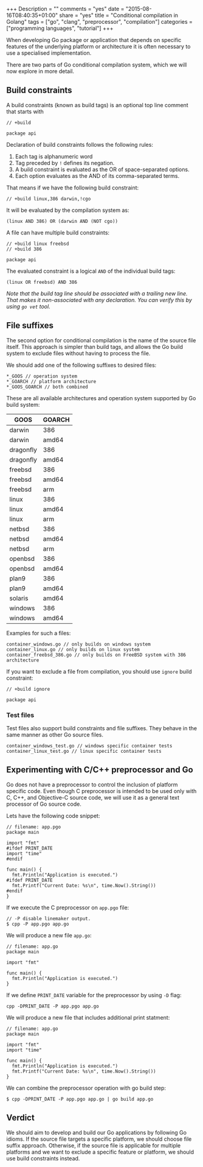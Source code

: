 +++
Description = ""
comments = "yes"
date = "2015-08-16T08:40:35+01:00"
share = "yes"
title = "Conditional compilation in Golang"
tags = ["go", "clang", "preprocessor", "compilation"]
categories = ["programming languages", "tutorial"]
+++

When developing Go package or application that depends on specific features 
of the underlying platform or architecture it is often necessary 
to use a specialised implementation.

There are two parts of Go conditional compilation system, which we will now 
explore in more detail.

## Build constraints 

A build constraints (known as build tags) is an optional top line comment that 
starts with

```
// +build

package api 
```

Declaration of build constraints follows the following rules:

1. Each tag is alphanumeric word
2. Tag preceded by `!` defines its negation.
3. A build constraint is evaluated as the OR of space-separated options.
4. Each option evaluates as the AND of its comma-separated terms.

That means if we have the following build constraint:

```
// +build linux,386 darwin,!cgo
```

It will be evaluated by the compilation system as:

```
(linux AND 386) OR (darwin AND (NOT cgo))
```

A file can have multiple build constraints:

```
// +build linux freebsd
// +build 386

package api
```

The evaluated constraint is a logical `AND` of the individual build tags:

```
(linux OR freebsd) AND 386
```

*Note that the build tag line should be associated with a trailing new line. That makes
it non-associated with any declaration. You can verify this by using `go vet` tool.*

## File suffixes

The second option for conditional compilation is the name of the 
source file itself. This approach is simpler than build tags, and allows 
the Go build system to exclude files without having to process the file.

We should add one of the following suffixes to desired files: 

```
*_GOOS // operation system
*_GOARCH // platform architecture
*_GOOS_GOARCH // both combined
```

These are all available architectures and operation system supported by Go
build system:

| GOOS      | GOARCH  |
|-----------|---------|
| darwin    | 386     |
| darwin    | amd64   |
| dragonfly | 386     |
| dragonfly | amd64   |
| freebsd   | 386     |
| freebsd   | amd64   |
| freebsd   | arm     |
| linux     | 386     |
| linux     | amd64   |
| linux     | arm     |
| netbsd    | 386     |
| netbsd    | amd64   |
| netbsd    | arm     |
| openbsd   | 386     |
| openbsd   | amd64   |
| plan9     | 386     |
| plan9     | amd64   |
| solaris   | amd64   |
| windows   | 386     |
| windows   | amd64   |

Examples for such a files:

```
container_windows.go // only builds on windows system
container_linux.go // only builds on linux system
container_freebsd_386.go // only builds on FreeBSD system with 386 architecture
```

If you want to exclude a file from compilation, you should use `ignore` build
constraint:

```
// +build ignore

package api
```

### Test files

Test files also support build constraints and file suffixes. They behave in the same 
manner as other Go source files. 

```
container_windows_test.go // windows specific container tests
container_linux_test.go // linux specific container tests
```

## Experimenting with C/C++ preprocessor and Go

Go does not have a preprocessor to control the inclusion of platform specific code. 
Even though C preprocessor is intended to be used only with C, C++, and Objective-C source code,
we will use it as a general text processor of Go source code. 

Lets have the following code snippet:

```
// filename: app.pgo
package main

import "fmt"
#ifdef PRINT_DATE
import "time"
#endif

func main() {
  fmt.Println("Application is executed.")
#ifdef PRINT_DATE
  fmt.Printf("Current Date: %s\n", time.Now().String())
#endif
}
```

If we execute the C preprocessor on `app.pgo` file:

```
// -P disable linemaker output.
$ cpp -P app.pgo app.go
```

We will produce a new file `app.go`:

```
// filename: app.go
package main

import "fmt"

func main() {
  fmt.Println("Application is executed.")
}
```


If we define `PRINT_DATE` variable for the preprocessor by using `-D` flag:

```
cpp -DPRINT_DATE -P app.pgo app.go
```

We will produce a new file that includes additional print statment:

```
// filename: app.go
package main

import "fmt"
import "time"

func main() {
  fmt.Println("Application is executed.")
  fmt.Printf("Current Date: %s\n", time.Now().String())
}
```

We can combine the preprocessor operation with go build step:

```
$ cpp -DPRINT_DATE -P app.pgo app.go | go build app.go
```

## Verdict

We should aim to develop and build our Go applications by following Go idioms.
If the source file targets a specific platform, we should choose file suffix 
approach. Otherwise, if the source file is applicable for multiple platforms and
we want to exclude a specific feature or platform, we should use build constraints instead.
